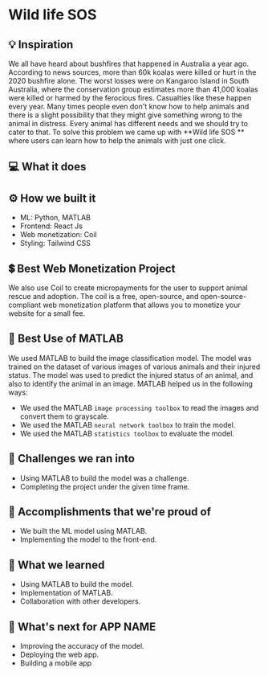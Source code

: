 # Wild life SOS

## 💡 Inspiration
We all have heard about bushfires that happened in Australia a year ago. According to news sources, more than 60k koalas were killed or hurt in the 2020 bushfire alone. The worst losses were on Kangaroo Island in South Australia, where the conservation group estimates more than 41,000 koalas were killed or harmed by the ferocious fires.
Casualties like these happen every year. Many times people even don't know how to help animals and there is a slight possibility that they might give something wrong to the animal in distress. Every animal has different needs and we should try to cater to that.
To solve this problem we came up with **Wild life SOS ** where users can 
learn how to help the animals with just one click.

## 💻 What it does

## ⚙️ How we built it

- ML: Python, MATLAB
- Frontend: React Js
- Web monetization: Coil
- Styling: Tailwind CSS

## 💲 Best Web Monetization Project

We also use Coil to create micropayments for the user to support animal rescue and adoption. The coil is a free, open-source, and open-source-compliant web monetization platform that allows you to monetize your website for a small fee.

## 🤖 Best Use of MATLAB

We used MATLAB to build the image classification model. The model was trained on the dataset of various images of various animals and their injured status. The model was used to predict the injured status of an animal, and also to identify the animal in an image. MATLAB helped us in the following ways:

- We used the MATLAB `image processing toolbox` to read the images and convert them to grayscale.
- We used the MATLAB `neural network toolbox` to train the model.
- We used the MATLAB `statistics toolbox` to evaluate the model.

## 🧠 Challenges we ran into

- Using MATLAB to build the model was a challenge.
- Completing the project under the given time frame.

## 🏅 Accomplishments that we're proud of

- We built the ML model using MATLAB.
- Implementing the model to the front-end.

## 📖 What we learned

- Using MATLAB to build the model.
- Implementation of MATLAB.
- Collaboration with other developers.

## 🚀 What's next for APP NAME

- Improving the accuracy of the model.
- Deploying the web app.
- Building a mobile app
